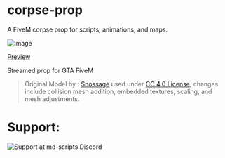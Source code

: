 # corpse-prop
A FiveM corpse prop for scripts, animations, and maps.


![image](https://user-images.githubusercontent.com/119994243/219936912-7a89d302-d722-4225-82c4-b965c20348ae.png)

[Preview](https://streamable.com/azgh3i)

Streamed prop for GTA FiveM

> Original Model by : [Snossage](https://sketchfab.com/Snossage) used under [CC 4.0 License](https://creativecommons.org/licenses/by/4.0/), changes include collision mesh addition, embedded textures, scaling, and mesh adjustments. 


# Support:
![Support at md-scripts Discord](https://discord.gg/RVx8nVwcEG)
